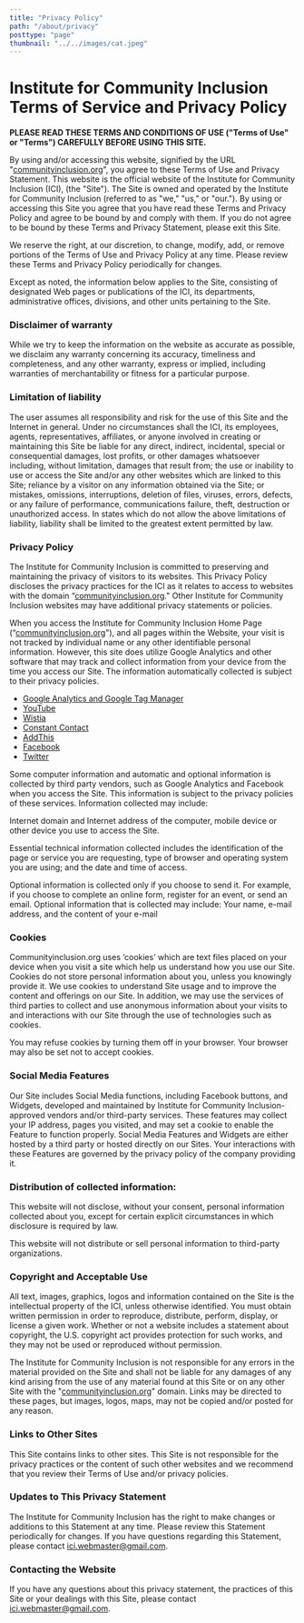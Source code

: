```yaml
---
title: "Privacy Policy"
path: "/about/privacy"
posttype: "page"
thumbnail: "../../images/cat.jpeg"
---
```



# Institute for Community Inclusion Terms of Service and Privacy Policy

**PLEASE READ THESE TERMS AND CONDITIONS OF USE ("Terms of Use" or "Terms") CAREFULLY BEFORE USING THIS SITE.**

By using and/or accessing this website, signified by the URL "[communityinclusion.org](https://www.communityinclusion.org/)", you agree to these Terms of Use and Privacy Statement. This website is the official website of the Institute for Community Inclusion (ICI), (the "Site"). The Site is owned and operated by the Institute for Community Inclusion (referred to as "we," "us," or "our."). By using or accessing this Site you agree that you have read these Terms and Privacy Policy and agree to be bound by and comply with them. If you do not agree to be bound by these Terms and Privacy Statement, please exit this Site.

We reserve the right, at our discretion, to change, modify, add, or remove portions of the Terms of Use and Privacy Policy at any time. Please review these Terms and Privacy Policy periodically for changes.

Except as noted, the information below applies to the Site, consisting of designated Web pages or publications of the ICI, its departments, administrative offices, divisions, and other units pertaining to the Site.

### Disclaimer of warranty

While we try to keep the information on the website as accurate as possible, we disclaim any warranty concerning its accuracy, timeliness and completeness, and any other warranty, express or implied, including warranties of merchantability or fitness for a particular purpose.

### Limitation of liability

The user assumes all responsibility and risk for the use of this Site and the Internet in general. Under no circumstances shall the ICI, its employees, agents, representatives, affiliates, or anyone involved in creating or maintaining this Site be liable for any direct, indirect, incidental, special or consequential damages, lost profits, or other damages whatsoever including, without limitation, damages that result from; the use or inability to use or access the Site and/or any other websites which are linked to this Site; reliance by a visitor on any information obtained via the Site; or mistakes, omissions, interruptions, deletion of files, viruses, errors, defects, or any failure of performance, communications failure, theft, destruction or unauthorized access. In states which do not allow the above limitations of liability, liability shall be limited to the greatest extent permitted by law.

### Privacy Policy

The Institute for Community Inclusion is committed to preserving and maintaining the privacy of visitors to its websites. This Privacy Policy discloses the privacy practices for the ICI as it relates to access to websites with the domain “[communityinclusion.org](https://www.communityinclusion.org/)." Other Institute for Community Inclusion websites may have additional privacy statements or policies.

When you access the Institute for Community Inclusion Home Page (“[communityinclusion.org](https://www.communityinclusion.org/)"), and all pages within the Website, your visit is not tracked by individual name or any other identifiable personal information. However, this site does utilize Google Analytics and other software that may track and collect information from your device from the time you access our Site. The information automatically collected is subject to their privacy policies.

*   [Google Analytics and Google Tag Manager](https://policies.google.com/privacy?hl=en)
*   [YouTube](https://policies.google.com/privacy?hl=en)
*   [Wistia](https://wistia.com/privacy)
*   [Constant Contact](https://www.constantcontact.in/legal/privacy-statement)
*   [AddThis](http://www.addthis.com/privacy/privacy-policy/)
*   [Facebook](https://www.facebook.com/privacy/explanation)
*   [Twitter](https://twitter.com/en/privacy)

Some computer information and automatic and optional information is collected by third party vendors, such as Google Analytics and Facebook when you access the Site. This information is subject to the privacy policies of these services. Information collected may include:

Internet domain and Internet address of the computer, mobile device or other device you use to access the Site.

Essential technical information collected includes the identification of the page or service you are requesting, type of browser and operating system you are using; and the date and time of access.

Optional information is collected only if you choose to send it. For example, if you choose to complete an online form, register for an event, or send an email. Optional information that is collected may include: Your name, e-mail address, and the content of your e-mail

### Cookies

Communityinclusion.org uses ’cookies’ which are text files placed on your device when you visit a site which help us understand how you use our Site. Cookies do not store personal information about you, unless you knowingly provide it. We use cookies to understand Site usage and to improve the content and offerings on our Site. In addition, we may use the services of third parties to collect and use anonymous information about your visits to and interactions with our Site through the use of technologies such as cookies.

You may refuse cookies by turning them off in your browser. Your browser may also be set not to accept cookies.

### Social Media Features

Our Site includes Social Media functions, including Facebook buttons, and Widgets, developed and maintained by Institute for Community Inclusion-approved vendors and/or third-party services. These features may collect your IP address, pages you visited, and may set a cookie to enable the Feature to function properly. Social Media Features and Widgets are either hosted by a third party or hosted directly on our Sites. Your interactions with these Features are governed by the privacy policy of the company providing it.

### Distribution of collected information:

This website will not disclose, without your consent, personal information collected about you, except for certain explicit circumstances in which disclosure is required by law.

This website will not distribute or sell personal information to third-party organizations.

### Copyright and Acceptable Use

All text, images, graphics, logos and information contained on the Site is the intellectual property of the ICI, unless otherwise identified. You must obtain written permission in order to reproduce, distribute, perform, display, or license a given work. Whether or not a website includes a statement about copyright, the U.S. copyright act provides protection for such works, and they may not be used or reproduced without permission.

The Institute for Community Inclusion is not responsible for any errors in the material provided on the Site and shall not be liable for any damages of any kind arising from the use of any material found at this Site or on any other Site with the "[communityinclusion.org](https://www.communityinclusion.org/)" domain. Links may be directed to these pages, but images, logos, maps, may not be copied and/or posted for any reason.

### Links to Other Sites

This Site contains links to other sites. This Site is not responsible for the privacy practices or the content of such other websites and we recommend that you review their Terms of Use and/or privacy policies.

### Updates to This Privacy Statement

The Institute for Community Inclusion has the right to make changes or additions to this Statement at any time. Please review this Statement periodically for changes. If you have questions regarding this Statement, please contact [ici.webmaster@gmail.com](mailto:ici.webmaster@gmail.com).

### Contacting the Website

If you have any questions about this privacy statement, the practices of this Site or your dealings with this Site, please contact [ici.webmaster@gmail.com](mailto:ici.webmaster@gmail.com).
